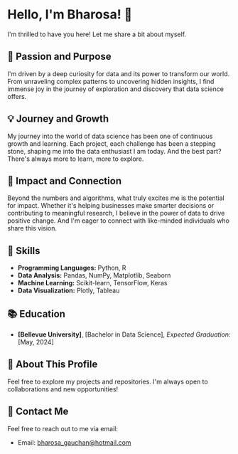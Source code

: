# Hello, I'm Bharosa! 👋

I'm thrilled to have you here! Let me share a bit about myself.

## 🌟 Passion and Purpose
I'm driven by a deep curiosity for data and its power to transform our world. From unraveling complex patterns to uncovering hidden insights, I find immense joy in the journey of exploration and discovery that data science offers.

## 💡 Journey and Growth
My journey into the world of data science has been one of continuous growth and learning. Each project, each challenge has been a stepping stone, shaping me into the data enthusiast I am today. And the best part? There's always more to learn, more to explore.

## 🚀 Impact and Connection
Beyond the numbers and algorithms, what truly excites me is the potential for impact. Whether it's helping businesses make smarter decisions or contributing to meaningful research, I believe in the power of data to drive positive change. And I'm eager to connect with like-minded individuals who share this vision.



## 🌱 Skills
- **Programming Languages:** Python, R
- **Data Analysis:** Pandas, NumPy, Matplotlib, Seaborn
- **Machine Learning:** Scikit-learn, TensorFlow, Keras
- **Data Visualization:** Plotly, Tableau



## 📚 Education
- **[Bellevue University]**, [Bachelor in Data Science], *Expected Graduation:* [May, 2024]


## 💬 About This Profile
Feel free to explore my projects and repositories. I'm always open to collaborations and new opportunities!

## 📧 Contact Me

Feel free to reach out to me via email:

- Email: [bharosa_gauchan@hotmail.com](mailto:example@email.com)


